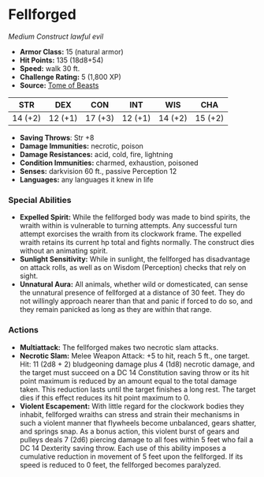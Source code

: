 # Fellforged

*Medium* *Construct* *lawful evil*

- **Armor Class:** 15 (natural armor)
- **Hit Points:** 135 (18d8+54)
- **Speed:** walk 30 ft.
- **Challenge Rating:** 5 (1,800 XP)
- **Source:** [Tome of Beasts](https://koboldpress.com/kpstore/product/tome-of-beasts-for-5th-edition-print/)

| STR | DEX | CON | INT | WIS | CHA |
| --- | --- | --- | --- | --- | --- |
| 14 (+2) | 12 (+1) | 17 (+3) | 12 (+1) | 14 (+2) | 15 (+2) |

- **Saving Throws**: Str +8
- **Damage Immunities:** necrotic, poison
- **Damage Resistances:** acid, cold, fire, lightning
- **Condition Immunities:** charmed, exhaustion, poisoned
- **Senses:** darkvision 60 ft., passive Perception 12
- **Languages:** any languages it knew in life
### Special Abilities
- **Expelled Spirit:** While the fellforged body was made to bind spirits, the wraith within is vulnerable to turning attempts. Any successful turn attempt exorcises the wraith from its clockwork frame. The expelled wraith retains its current hp total and fights normally. The construct dies without an animating spirit.
- **Sunlight Sensitivity:** While in sunlight, the fellforged has disadvantage on attack rolls, as well as on Wisdom (Perception) checks that rely on sight.
- **Unnatural Aura:** All animals, whether wild or domesticated, can sense the unnatural presence of fellforged at a distance of 30 feet. They do not willingly approach nearer than that and panic if forced to do so, and they remain panicked as long as they are within that range.
### Actions
- **Multiattack:** The fellforged makes two necrotic slam attacks.
- **Necrotic Slam:** Melee Weapon Attack: +5 to hit, reach 5 ft., one target. Hit: 11 (2d8 + 2) bludgeoning damage plus 4 (1d8) necrotic damage, and the target must succeed on a DC 14 Constitution saving throw or its hit point maximum is reduced by an amount equal to the total damage taken. This reduction lasts until the target finishes a long rest. The target dies if this effect reduces its hit point maximum to 0.
- **Violent Escapement:** With little regard for the clockwork bodies they inhabit, fellforged wraiths can stress and strain their mechanisms in such a violent manner that flywheels become unbalanced, gears shatter, and springs snap. As a bonus action, this violent burst of gears and pulleys deals 7 (2d6) piercing damage to all foes within 5 feet who fail a DC 14 Dexterity saving throw. Each use of this ability imposes a cumulative reduction in movement of 5 feet upon the fellforged. If its speed is reduced to 0 feet, the fellforged becomes paralyzed.

